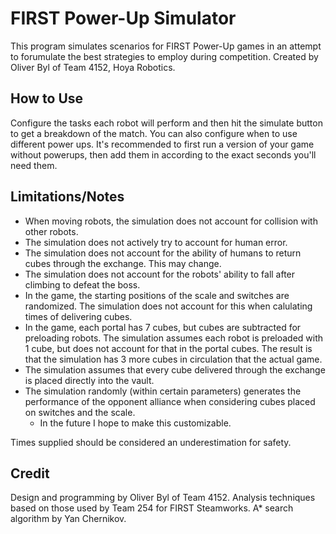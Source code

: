 # FIRST Power-Up Simulator
This program simulates scenarios for FIRST Power-Up games in an attempt to forumulate the best strategies to employ during competition.
Created by Oliver Byl of Team 4152, Hoya Robotics.

## How to Use
Configure the tasks each robot will perform and then hit the simulate button to get a breakdown of the match.
You can also configure when to use different power ups. It's recommended to first run a version of your game without powerups, then add them in according to the exact seconds you'll need them.

## Limitations/Notes
* When moving robots, the simulation does not account for collision with other robots.
* The simulation does not actively try to account for human error.
* The simulation does not account for the ability of humans to return cubes through the exchange. This may change.
* The simulation does not account for the robots' ability to fall after climbing to defeat the boss.
* In the game, the starting positions of the scale and switches are randomized. The simulation does not account for this when calulating times of delivering cubes.
* In the game, each portal has 7 cubes, but cubes are subtracted for preloading robots. The simulation assumes each robot is preloaded with 1 cube, but does not account for that in the portal cubes. The result is that the simulation has 3 more cubes in circulation that the actual game.
* The simulation assumes that every cube delivered through the exchange is placed directly into the vault.
* The simulation randomly (within certain parameters) generates the performance of the opponent alliance when considering cubes placed on switches and the scale.
  * In the future I hope to make this customizable.

Times supplied should be considered an underestimation for safety.

## Credit
Design and programming by Oliver Byl of Team 4152.
Analysis techniques based on those used by Team 254 for FIRST Steamworks.
A* search algorithm by Yan Chernikov.

